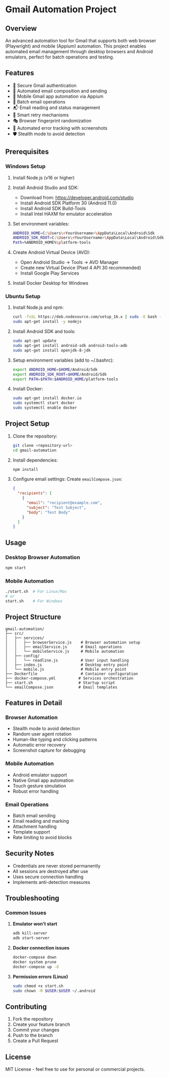 # Gmail Automation Project

## Overview
An advanced automation tool for Gmail that supports both web browser (Playwright) and mobile (Appium) automation. This project enables automated email management through desktop browsers and Android emulators, perfect for batch operations and testing.

## Features
- 🔐 Secure Gmail authentication
- 📧 Automated email composition and sending
- 📱 Mobile Gmail app automation via Appium
- 📨 Batch email operations
- 📬 Email reading and status management
- 🔄 Smart retry mechanisms
- 🎭 Browser fingerprint randomization
- 📸 Automated error tracking with screenshots
- 🛡️ Stealth mode to avoid detection

## Prerequisites

### Windows Setup
1. Install Node.js (v16 or higher)
2. Install Android Studio and SDK:
   - Download from: https://developer.android.com/studio
   - Install Android SDK Platform 30 (Android 11.0)
   - Install Android SDK Build-Tools
   - Install Intel HAXM for emulator acceleration

3. Set environment variables:
   ```bash
   ANDROID_HOME=C:\Users\<YourUsername>\AppData\Local\Android\Sdk
   ANDROID_SDK_ROOT=C:\Users\<YourUsername>\AppData\Local\Android\Sdk
   Path=%ANDROID_HOME%\platform-tools
   ```

4. Create Android Virtual Device (AVD):
   - Open Android Studio → Tools → AVD Manager
   - Create new Virtual Device (Pixel 4 API 30 recommended)
   - Install Google Play Services

5. Install Docker Desktop for Windows

### Ubuntu Setup
1. Install Node.js and npm:
   ```bash
   curl -fsSL https://deb.nodesource.com/setup_16.x | sudo -E bash -
   sudo apt-get install -y nodejs
   ```

2. Install Android SDK and tools:
   ```bash
   sudo apt-get update
   sudo apt-get install android-sdk android-tools-adb
   sudo apt-get install openjdk-8-jdk
   ```

3. Setup environment variables (add to ~/.bashrc):
   ```bash
   export ANDROID_HOME=$HOME/Android/Sdk
   export ANDROID_SDK_ROOT=$HOME/Android/Sdk
   export PATH=$PATH:$ANDROID_HOME/platform-tools
   ```

4. Install Docker:
   ```bash
   sudo apt-get install docker.io
   sudo systemctl start docker
   sudo systemctl enable docker
   ```

## Project Setup

1. Clone the repository:
   ```bash
   git clone <repository-url>
   cd gmail-automation
   ```

2. Install dependencies:
   ```bash
   npm install
   ```

3. Configure email settings:
   Create `emailCompose.json`:
   ```json
   {
     "recipients": [
       {
         "email": "recipient@example.com",
         "subject": "Test Subject",
         "body": "Test Body"
       }
     ]
   }
   ```

## Usage

### Desktop Browser Automation
```bash
npm start
```

### Mobile Automation
```bash
./start.sh  # For Linux/Mac
# or
start.sh    # For Windows
```

## Project Structure
```
gmail-automation/
├── src/
│   ├── services/
│   │   ├── browserService.js    # Browser automation setup
│   │   ├── emailService.js      # Email operations
│   │   └── mobileService.js     # Mobile automation
│   ├── config/
│   │   └── readline.js          # User input handling
│   ├── index.js                 # Desktop entry point
│   └── mobile.js                # Mobile entry point
├── Dockerfile                   # Container configuration
├── docker-compose.yml          # Services orchestration
├── start.sh                    # Startup script
└── emailCompose.json           # Email templates
```

## Features in Detail

### Browser Automation
- Stealth mode to avoid detection
- Random user agent rotation
- Human-like typing and clicking patterns
- Automatic error recovery
- Screenshot capture for debugging

### Mobile Automation
- Android emulator support
- Native Gmail app automation
- Touch gesture simulation
- Robust error handling

### Email Operations
- Batch email sending
- Email reading and marking
- Attachment handling
- Template support
- Rate limiting to avoid blocks

## Security Notes
- Credentials are never stored permanently
- All sessions are destroyed after use
- Uses secure connection handling
- Implements anti-detection measures

## Troubleshooting

### Common Issues
1. **Emulator won't start**
   ```bash
   adb kill-server
   adb start-server
   ```

2. **Docker connection issues**
   ```bash
   docker-compose down
   docker system prune
   docker-compose up -d
   ```

3. **Permission errors (Linux)**
   ```bash
   sudo chmod +x start.sh
   sudo chown -R $USER:$USER ~/.android
   ```

## Contributing
1. Fork the repository
2. Create your feature branch
3. Commit your changes
4. Push to the branch
5. Create a Pull Request

## License
MIT License - feel free to use for personal or commercial projects.
